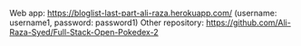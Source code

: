 Web app: https://bloglist-last-part-ali-raza.herokuapp.com/ (username: username1, password: password1)
Other repository: https://github.com/Ali-Raza-Syed/Full-Stack-Open-Pokedex-2